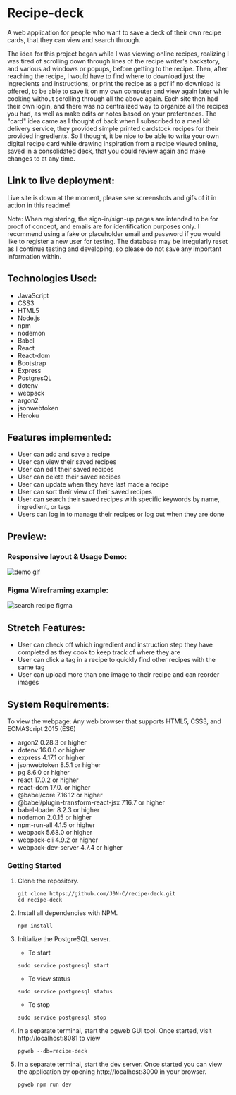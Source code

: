 # Recipe-deck

A web application for people who want to save a deck of their own recipe cards, that they can view and search through.

The idea for this project began while I was viewing online recipes, realizing I was tired of scrolling down through lines of the recipe writer's backstory, and various ad windows or popups, before getting to the recipe. Then, after reaching the recipe, I would have to find where to download just the ingredients and instructions, or print the recipe as a pdf if no download is offered, to be able to save it on my own computer and view again later while cooking without scrolling through all the above again. Each site then had their own login, and there was no centralized way to organize all the recipes you had, as well as make edits or notes based on your preferences. The "card" idea came as I thought of back when I subscribed to a meal kit delivery service, they provided simple printed cardstock recipes for their provided ingredients. So I thought, it be nice to be able to write your own digital recipe card while drawing inspiration from a recipe viewed online, saved in a consolidated deck, that you could review again and make changes to at any time.

## Link to live deployment:
Live site is down at the moment, please see screenshots and gifs of it in action in this readme!

Note: When registering, the sign-in/sign-up pages are intended to be for proof of concept, and emails are for identification purposes only. I recommend using a fake or placeholder email and password if you would like to register a new user for testing. The database may be irregularly reset as I continue testing and developing, so please do not save any important information within.

## Technologies Used:
* JavaScript
* CSS3
* HTML5
* Node.js
* npm
* nodemon
* Babel
* React
* React-dom
* Bootstrap
* Express
* PostgresQL
* dotenv
* webpack
* argon2
* jsonwebtoken
* Heroku

## Features implemented:
* User can add and save a recipe
* User can view their saved recipes
* User can edit their saved recipes
* User can delete their saved recipes
* User can update when they have last made a recipe
* User can sort their view of their saved recipes
* User can search their saved recipes with specific keywords by name, ingredient, or tags
* Users can log in to manage their recipes or log out when they are done

## Preview:
### Responsive layout & Usage Demo:
![demo gif](https://github.com/J0N-C/recipe-deck/blob/master/readme-demo/recipe-deck-responsive-demo.gif "demo gif")

### Figma Wireframing example:
![search recipe figma](https://user-images.githubusercontent.com/64382900/228555952-f353e7e8-6ec0-49d3-9732-5783d24a74a8.JPG)


## Stretch Features:
* User can check off which ingredient and instruction step they have completed as they cook to keep track of where they are
* User can click a tag in a recipe to quickly find other recipes with the same tag
* User can upload more than one image to their recipe and can reorder images

## System Requirements:
To view the webpage: Any web browser that supports HTML5, CSS3, and ECMAScript 2015 (ES6)
* argon2 0.28.3 or higher
* dotenv 16.0.0 or higher
* express 4.17.1 or higher
* jsonwebtoken 8.5.1 or higher
* pg 8.6.0 or higher
* react 17.0.2 or higher
* react-dom 17.0. or higher
* @babel/core 7.16.12 or higher
* @babel/plugin-transform-react-jsx 7.16.7 or higher
* babel-loader 8.2.3 or higher
* nodemon 2.0.15 or higher
* npm-run-all 4.1.5 or higher
* webpack 5.68.0 or higher
* webpack-cli 4.9.2 or higher
* webpack-dev-server 4.7.4 or higher

### Getting Started

1. Clone the repository.

    ```shell
    git clone https://github.com/J0N-C/recipe-deck.git
    cd recipe-deck
    ```

1. Install all dependencies with NPM.

    ```shell
    npm install
    ```

1. Initialize the PostgreSQL server.
    * To start
    ```shell
    sudo service postgresql start
    ```

    * To view status
    ```shell
    sudo service postgresql status
    ```

    * To stop
    ```shell
    sudo service postgresql stop
    ```

1. In a separate terminal, start the pgweb GUI tool. Once started, visit http://localhost:8081 to view

    ```shell
    pgweb --db=recipe-deck
    ```

1. In a separate terminal, start the dev server. Once started you can view the application by opening http://localhost:3000 in your browser.
    ```shell
    pgweb npm run dev
    ```
